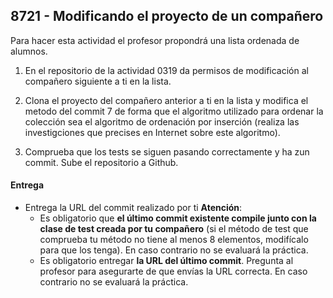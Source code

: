 ## 8721 - Modificando el proyecto de un compañero

Para hacer esta actividad el profesor propondrá una lista ordenada de alumnos.

1. En el repositorio de la actividad 0319 da permisos de modificación al compañero siguiente a ti en la lista.

2. Clona el proyecto del compañero anterior a ti en la lista y modifica el metodo del commit 7 de forma que el algoritmo utilizado para ordenar la colección sea el algoritmo de ordenación por inserción (realiza las investigciones que precises en Internet sobre este algoritmo).

3. Comprueba que los tests se siguen pasando correctamente y ha zun commit. Sube el repositorio a Github.
   

#### Entrega

* Entrega la URL del commit realizado por ti __Atención__: 
  * Es obligatorio que __el último commit existente compile junto con la clase de test creada por tu compañero__ (si el método de test que comprueba tu método no tiene al menos 8 elementos, modifícalo para que los tenga). En caso contrario no se evaluará la práctica.
  * Es obligatorio entregar __la URL del último commit__. Pregunta al profesor para asegurarte de que envías la URL correcta. En caso contrario no se evaluará la práctica.

